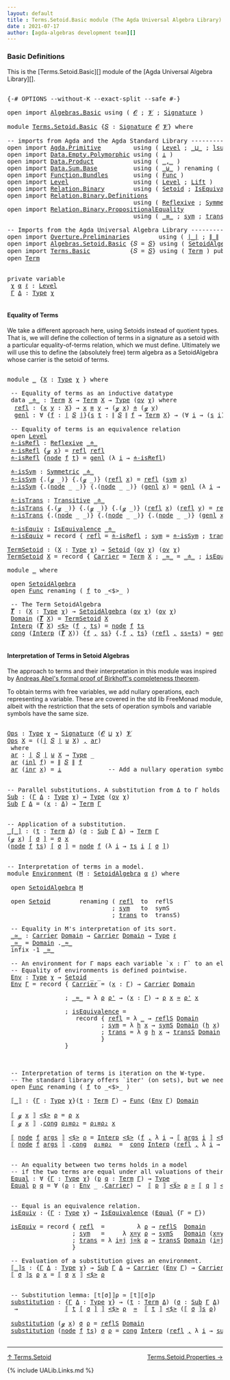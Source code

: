 ```yaml
---
layout: default
title : Terms.Setoid.Basic module (The Agda Universal Algebra Library)
date : 2021-07-17
author: [agda-algebras development team][]
---
```


### <a id="basic-definitions">Basic Definitions</a>

This is the [Terms.Setoid.Basic][] module of the [Agda Universal Algebra Library][].

<pre class="Agda">

<a id="311" class="Symbol">{-#</a> <a id="315" class="Keyword">OPTIONS</a> <a id="323" class="Pragma">--without-K</a> <a id="335" class="Pragma">--exact-split</a> <a id="349" class="Pragma">--safe</a> <a id="356" class="Symbol">#-}</a>

<a id="361" class="Keyword">open</a> <a id="366" class="Keyword">import</a> <a id="373" href="Algebras.Basic.html" class="Module">Algebras.Basic</a> <a id="388" class="Keyword">using</a> <a id="394" class="Symbol">(</a> <a id="396" href="Algebras.Basic.html#1140" class="Generalizable">𝓞</a> <a id="398" class="Symbol">;</a> <a id="400" href="Algebras.Basic.html#1142" class="Generalizable">𝓥</a> <a id="402" class="Symbol">;</a> <a id="404" href="Algebras.Basic.html#3566" class="Function">Signature</a> <a id="414" class="Symbol">)</a>

<a id="417" class="Keyword">module</a> <a id="424" href="Terms.Setoid.Basic.html" class="Module">Terms.Setoid.Basic</a> <a id="443" class="Symbol">{</a><a id="444" href="Terms.Setoid.Basic.html#444" class="Bound">𝑆</a> <a id="446" class="Symbol">:</a> <a id="448" href="Algebras.Basic.html#3566" class="Function">Signature</a> <a id="458" href="Algebras.Basic.html#1140" class="Generalizable">𝓞</a> <a id="460" href="Algebras.Basic.html#1142" class="Generalizable">𝓥</a><a id="461" class="Symbol">}</a> <a id="463" class="Keyword">where</a>

<a id="470" class="Comment">-- imports from Agda and the Agda Standard Library -------------------------------------</a>
<a id="559" class="Keyword">open</a> <a id="564" class="Keyword">import</a> <a id="571" href="Agda.Primitive.html" class="Module">Agda.Primitive</a>         <a id="594" class="Keyword">using</a> <a id="600" class="Symbol">(</a> <a id="602" href="Agda.Primitive.html#597" class="Postulate">Level</a> <a id="608" class="Symbol">;</a> <a id="610" href="Agda.Primitive.html#810" class="Primitive Operator">_⊔_</a> <a id="614" class="Symbol">;</a> <a id="616" href="Agda.Primitive.html#780" class="Primitive">lsuc</a> <a id="621" class="Symbol">)</a> <a id="623" class="Keyword">renaming</a> <a id="632" class="Symbol">(</a> <a id="634" href="Agda.Primitive.html#326" class="Primitive">Set</a> <a id="638" class="Symbol">to</a> <a id="641" class="Primitive">Type</a> <a id="646" class="Symbol">)</a>
<a id="648" class="Keyword">open</a> <a id="653" class="Keyword">import</a> <a id="660" href="Data.Empty.Polymorphic.html" class="Module">Data.Empty.Polymorphic</a> <a id="683" class="Keyword">using</a> <a id="689" class="Symbol">(</a> <a id="691" href="Data.Empty.Polymorphic.html#331" class="Function">⊥</a> <a id="693" class="Symbol">)</a>
<a id="695" class="Keyword">open</a> <a id="700" class="Keyword">import</a> <a id="707" href="Data.Product.html" class="Module">Data.Product</a>           <a id="730" class="Keyword">using</a> <a id="736" class="Symbol">(</a> <a id="738" href="Agda.Builtin.Sigma.html#236" class="InductiveConstructor Operator">_,_</a> <a id="742" class="Symbol">)</a>
<a id="744" class="Keyword">open</a> <a id="749" class="Keyword">import</a> <a id="756" href="Data.Sum.Base.html" class="Module">Data.Sum.Base</a>          <a id="779" class="Keyword">using</a> <a id="785" class="Symbol">(</a> <a id="787" href="Data.Sum.Base.html#734" class="Datatype Operator">_⊎_</a> <a id="791" class="Symbol">)</a> <a id="793" class="Keyword">renaming</a> <a id="802" class="Symbol">(</a> <a id="804" href="Data.Sum.Base.html#784" class="InductiveConstructor">inj₁</a> <a id="809" class="Symbol">to</a> <a id="812" class="InductiveConstructor">inl</a> <a id="816" class="Symbol">;</a> <a id="818" href="Data.Sum.Base.html#809" class="InductiveConstructor">inj₂</a> <a id="823" class="Symbol">to</a> <a id="826" class="InductiveConstructor">inr</a> <a id="830" class="Symbol">)</a>
<a id="832" class="Keyword">open</a> <a id="837" class="Keyword">import</a> <a id="844" href="Function.Bundles.html" class="Module">Function.Bundles</a>       <a id="867" class="Keyword">using</a> <a id="873" class="Symbol">(</a> <a id="875" href="Function.Bundles.html#1868" class="Record">Func</a> <a id="880" class="Symbol">)</a>
<a id="882" class="Keyword">open</a> <a id="887" class="Keyword">import</a> <a id="894" href="Level.html" class="Module">Level</a>                  <a id="917" class="Keyword">using</a> <a id="923" class="Symbol">(</a> <a id="925" href="Agda.Primitive.html#597" class="Postulate">Level</a> <a id="931" class="Symbol">;</a> <a id="933" href="Level.html#400" class="Record">Lift</a> <a id="938" class="Symbol">)</a>
<a id="940" class="Keyword">open</a> <a id="945" class="Keyword">import</a> <a id="952" href="Relation.Binary.html" class="Module">Relation.Binary</a>        <a id="975" class="Keyword">using</a> <a id="981" class="Symbol">(</a> <a id="983" href="Relation.Binary.Bundles.html#1009" class="Record">Setoid</a> <a id="990" class="Symbol">;</a> <a id="992" href="Relation.Binary.Structures.html#1522" class="Record">IsEquivalence</a> <a id="1006" class="Symbol">)</a>
<a id="1008" class="Keyword">open</a> <a id="1013" class="Keyword">import</a> <a id="1020" href="Relation.Binary.Definitions.html" class="Module">Relation.Binary.Definitions</a>
                                   <a id="1083" class="Keyword">using</a> <a id="1089" class="Symbol">(</a> <a id="1091" href="Relation.Binary.Definitions.html#1339" class="Function">Reflexive</a> <a id="1101" class="Symbol">;</a> <a id="1103" href="Relation.Binary.Definitions.html#1498" class="Function">Symmetric</a> <a id="1113" class="Symbol">;</a> <a id="1115" href="Relation.Binary.Definitions.html#1978" class="Function">Transitive</a> <a id="1126" class="Symbol">)</a>
<a id="1128" class="Keyword">open</a> <a id="1133" class="Keyword">import</a> <a id="1140" href="Relation.Binary.PropositionalEquality.html" class="Module">Relation.Binary.PropositionalEquality</a>
                                   <a id="1213" class="Keyword">using</a> <a id="1219" class="Symbol">(</a> <a id="1221" href="Agda.Builtin.Equality.html#151" class="Datatype Operator">_≡_</a> <a id="1225" class="Symbol">;</a> <a id="1227" href="Relation.Binary.PropositionalEquality.Core.html#1684" class="Function">sym</a> <a id="1231" class="Symbol">;</a> <a id="1233" href="Relation.Binary.PropositionalEquality.Core.html#1729" class="Function">trans</a> <a id="1239" class="Symbol">;</a> <a id="1241" href="Agda.Builtin.Equality.html#208" class="InductiveConstructor">refl</a> <a id="1246" class="Symbol">)</a>

<a id="1249" class="Comment">-- Imports from the Agda Universal Algebra Library --------------------</a>
<a id="1321" class="Keyword">open</a> <a id="1326" class="Keyword">import</a> <a id="1333" href="Overture.Preliminaries.html" class="Module">Overture.Preliminaries</a>        <a id="1363" class="Keyword">using</a> <a id="1369" class="Symbol">(</a> <a id="1371" href="Overture.Preliminaries.html#4227" class="Function Operator">∣_∣</a> <a id="1375" class="Symbol">;</a> <a id="1377" href="Overture.Preliminaries.html#4265" class="Function Operator">∥_∥</a> <a id="1381" class="Symbol">)</a>
<a id="1383" class="Keyword">open</a> <a id="1388" class="Keyword">import</a> <a id="1395" href="Algebras.Setoid.Basic.html" class="Module">Algebras.Setoid.Basic</a> <a id="1417" class="Symbol">{</a><a id="1418" class="Argument">𝑆</a> <a id="1420" class="Symbol">=</a> <a id="1422" href="Terms.Setoid.Basic.html#444" class="Bound">𝑆</a><a id="1423" class="Symbol">}</a> <a id="1425" class="Keyword">using</a> <a id="1431" class="Symbol">(</a> <a id="1433" href="Algebras.Setoid.Basic.html#3240" class="Record">SetoidAlgebra</a> <a id="1447" class="Symbol">;</a> <a id="1449" href="Algebras.Setoid.Basic.html#1150" class="Function">ov</a> <a id="1452" class="Symbol">)</a>
<a id="1454" class="Keyword">open</a> <a id="1459" class="Keyword">import</a> <a id="1466" href="Terms.Basic.html" class="Module">Terms.Basic</a>           <a id="1488" class="Symbol">{</a><a id="1489" class="Argument">𝑆</a> <a id="1491" class="Symbol">=</a> <a id="1493" href="Terms.Setoid.Basic.html#444" class="Bound">𝑆</a><a id="1494" class="Symbol">}</a> <a id="1496" class="Keyword">using</a> <a id="1502" class="Symbol">(</a> <a id="1504" href="Terms.Basic.html#1989" class="Datatype">Term</a> <a id="1509" class="Symbol">)</a> <a id="1511" class="Keyword">public</a>
<a id="1518" class="Keyword">open</a> <a id="1523" href="Terms.Basic.html#1989" class="Module">Term</a>


<a id="1530" class="Keyword">private</a> <a id="1538" class="Keyword">variable</a>
 <a id="1548" href="Terms.Setoid.Basic.html#1548" class="Generalizable">χ</a> <a id="1550" href="Terms.Setoid.Basic.html#1550" class="Generalizable">α</a> <a id="1552" href="Terms.Setoid.Basic.html#1552" class="Generalizable">ℓ</a> <a id="1554" class="Symbol">:</a> <a id="1556" href="Agda.Primitive.html#597" class="Postulate">Level</a>
 <a id="1563" href="Terms.Setoid.Basic.html#1563" class="Generalizable">Γ</a> <a id="1565" href="Terms.Setoid.Basic.html#1565" class="Generalizable">Δ</a> <a id="1567" class="Symbol">:</a> <a id="1569" href="Terms.Setoid.Basic.html#641" class="Primitive">Type</a> <a id="1574" href="Terms.Setoid.Basic.html#1548" class="Generalizable">χ</a>

</pre>


#### <a id="equality-of-terms">Equality of Terms</a>

We take a different approach here, using Setoids instead of quotient types.
That is, we will define the collection of terms in a signature as a setoid
with a particular equality-of-terms relation, which we must define.
Ultimately we will use this to define the (absolutely free) term algebra
as a SetoidAlgebra whose carrier is the setoid of terms.

<pre class="Agda">

<a id="2008" class="Keyword">module</a> <a id="2015" href="Terms.Setoid.Basic.html#2015" class="Module">_</a> <a id="2017" class="Symbol">{</a><a id="2018" href="Terms.Setoid.Basic.html#2018" class="Bound">X</a> <a id="2020" class="Symbol">:</a> <a id="2022" href="Terms.Setoid.Basic.html#641" class="Primitive">Type</a> <a id="2027" href="Terms.Setoid.Basic.html#1548" class="Generalizable">χ</a> <a id="2029" class="Symbol">}</a> <a id="2031" class="Keyword">where</a>

 <a id="2039" class="Comment">-- Equality of terms as an inductive datatype</a>
 <a id="2086" class="Keyword">data</a> <a id="2091" href="Terms.Setoid.Basic.html#2091" class="Datatype Operator">_≐_</a> <a id="2095" class="Symbol">:</a> <a id="2097" href="Terms.Basic.html#1989" class="Datatype">Term</a> <a id="2102" href="Terms.Setoid.Basic.html#2018" class="Bound">X</a> <a id="2104" class="Symbol">→</a> <a id="2106" href="Terms.Basic.html#1989" class="Datatype">Term</a> <a id="2111" href="Terms.Setoid.Basic.html#2018" class="Bound">X</a> <a id="2113" class="Symbol">→</a> <a id="2115" href="Terms.Setoid.Basic.html#641" class="Primitive">Type</a> <a id="2120" class="Symbol">(</a><a id="2121" href="Algebras.Setoid.Basic.html#1150" class="Function">ov</a> <a id="2124" href="Terms.Setoid.Basic.html#2027" class="Bound">χ</a><a id="2125" class="Symbol">)</a> <a id="2127" class="Keyword">where</a>
  <a id="2135" href="Terms.Setoid.Basic.html#2135" class="InductiveConstructor">refl</a> <a id="2140" class="Symbol">:</a> <a id="2142" class="Symbol">{</a><a id="2143" href="Terms.Setoid.Basic.html#2143" class="Bound">x</a> <a id="2145" href="Terms.Setoid.Basic.html#2145" class="Bound">y</a> <a id="2147" class="Symbol">:</a> <a id="2149" href="Terms.Setoid.Basic.html#2018" class="Bound">X</a><a id="2150" class="Symbol">}</a> <a id="2152" class="Symbol">→</a> <a id="2154" href="Terms.Setoid.Basic.html#2143" class="Bound">x</a> <a id="2156" href="Agda.Builtin.Equality.html#151" class="Datatype Operator">≡</a> <a id="2158" href="Terms.Setoid.Basic.html#2145" class="Bound">y</a> <a id="2160" class="Symbol">→</a> <a id="2162" class="Symbol">(</a><a id="2163" href="Terms.Basic.html#2030" class="InductiveConstructor">ℊ</a> <a id="2165" href="Terms.Setoid.Basic.html#2143" class="Bound">x</a><a id="2166" class="Symbol">)</a> <a id="2168" href="Terms.Setoid.Basic.html#2091" class="Datatype Operator">≐</a> <a id="2170" class="Symbol">(</a><a id="2171" href="Terms.Basic.html#2030" class="InductiveConstructor">ℊ</a> <a id="2173" href="Terms.Setoid.Basic.html#2145" class="Bound">y</a><a id="2174" class="Symbol">)</a>
  <a id="2178" href="Terms.Setoid.Basic.html#2178" class="InductiveConstructor">genl</a> <a id="2183" class="Symbol">:</a> <a id="2185" class="Symbol">∀</a> <a id="2187" class="Symbol">{</a><a id="2188" href="Terms.Setoid.Basic.html#2188" class="Bound">f</a> <a id="2190" class="Symbol">:</a> <a id="2192" href="Overture.Preliminaries.html#4227" class="Function Operator">∣</a> <a id="2194" href="Terms.Setoid.Basic.html#444" class="Bound">𝑆</a> <a id="2196" href="Overture.Preliminaries.html#4227" class="Function Operator">∣</a><a id="2197" class="Symbol">}{</a><a id="2199" href="Terms.Setoid.Basic.html#2199" class="Bound">s</a> <a id="2201" href="Terms.Setoid.Basic.html#2201" class="Bound">t</a> <a id="2203" class="Symbol">:</a> <a id="2205" href="Overture.Preliminaries.html#4265" class="Function Operator">∥</a> <a id="2207" href="Terms.Setoid.Basic.html#444" class="Bound">𝑆</a> <a id="2209" href="Overture.Preliminaries.html#4265" class="Function Operator">∥</a> <a id="2211" href="Terms.Setoid.Basic.html#2188" class="Bound">f</a> <a id="2213" class="Symbol">→</a> <a id="2215" href="Terms.Basic.html#1989" class="Datatype">Term</a> <a id="2220" href="Terms.Setoid.Basic.html#2018" class="Bound">X</a><a id="2221" class="Symbol">}</a> <a id="2223" class="Symbol">→</a> <a id="2225" class="Symbol">(∀</a> <a id="2228" href="Terms.Setoid.Basic.html#2228" class="Bound">i</a> <a id="2230" class="Symbol">→</a> <a id="2232" class="Symbol">(</a><a id="2233" href="Terms.Setoid.Basic.html#2199" class="Bound">s</a> <a id="2235" href="Terms.Setoid.Basic.html#2228" class="Bound">i</a><a id="2236" class="Symbol">)</a> <a id="2238" href="Terms.Setoid.Basic.html#2091" class="Datatype Operator">≐</a> <a id="2240" class="Symbol">(</a><a id="2241" href="Terms.Setoid.Basic.html#2201" class="Bound">t</a> <a id="2243" href="Terms.Setoid.Basic.html#2228" class="Bound">i</a><a id="2244" class="Symbol">))</a> <a id="2247" class="Symbol">→</a> <a id="2249" class="Symbol">(</a><a id="2250" href="Terms.Basic.html#2072" class="InductiveConstructor">node</a> <a id="2255" href="Terms.Setoid.Basic.html#2188" class="Bound">f</a> <a id="2257" href="Terms.Setoid.Basic.html#2199" class="Bound">s</a><a id="2258" class="Symbol">)</a> <a id="2260" href="Terms.Setoid.Basic.html#2091" class="Datatype Operator">≐</a> <a id="2262" class="Symbol">(</a><a id="2263" href="Terms.Basic.html#2072" class="InductiveConstructor">node</a> <a id="2268" href="Terms.Setoid.Basic.html#2188" class="Bound">f</a> <a id="2270" href="Terms.Setoid.Basic.html#2201" class="Bound">t</a><a id="2271" class="Symbol">)</a>

 <a id="2275" class="Comment">-- Equality of terms is an equivalence relation</a>
 <a id="2324" class="Keyword">open</a> <a id="2329" href="Level.html" class="Module">Level</a>
 <a id="2336" href="Terms.Setoid.Basic.html#2336" class="Function">≐-isRefl</a> <a id="2345" class="Symbol">:</a> <a id="2347" href="Relation.Binary.Definitions.html#1339" class="Function">Reflexive</a> <a id="2357" href="Terms.Setoid.Basic.html#2091" class="Datatype Operator">_≐_</a>
 <a id="2362" href="Terms.Setoid.Basic.html#2336" class="Function">≐-isRefl</a> <a id="2371" class="Symbol">{</a><a id="2372" href="Terms.Basic.html#2030" class="InductiveConstructor">ℊ</a> <a id="2374" href="Terms.Setoid.Basic.html#2374" class="Bound">x</a><a id="2375" class="Symbol">}</a> <a id="2377" class="Symbol">=</a> <a id="2379" href="Terms.Setoid.Basic.html#2135" class="InductiveConstructor">refl</a> <a id="2384" href="Agda.Builtin.Equality.html#208" class="InductiveConstructor">refl</a>
 <a id="2390" href="Terms.Setoid.Basic.html#2336" class="Function">≐-isRefl</a> <a id="2399" class="Symbol">{</a><a id="2400" href="Terms.Basic.html#2072" class="InductiveConstructor">node</a> <a id="2405" href="Terms.Setoid.Basic.html#2405" class="Bound">f</a> <a id="2407" href="Terms.Setoid.Basic.html#2407" class="Bound">t</a><a id="2408" class="Symbol">}</a> <a id="2410" class="Symbol">=</a> <a id="2412" href="Terms.Setoid.Basic.html#2178" class="InductiveConstructor">genl</a> <a id="2417" class="Symbol">(λ</a> <a id="2420" href="Terms.Setoid.Basic.html#2420" class="Bound">i</a> <a id="2422" class="Symbol">→</a> <a id="2424" href="Terms.Setoid.Basic.html#2336" class="Function">≐-isRefl</a><a id="2432" class="Symbol">)</a>

 <a id="2436" href="Terms.Setoid.Basic.html#2436" class="Function">≐-isSym</a> <a id="2444" class="Symbol">:</a> <a id="2446" href="Relation.Binary.Definitions.html#1498" class="Function">Symmetric</a> <a id="2456" href="Terms.Setoid.Basic.html#2091" class="Datatype Operator">_≐_</a>
 <a id="2461" href="Terms.Setoid.Basic.html#2436" class="Function">≐-isSym</a> <a id="2469" class="Symbol">{</a><a id="2470" class="DottedPattern Symbol">.(</a><a id="2472" href="Terms.Basic.html#2030" class="DottedPattern InductiveConstructor">ℊ</a> <a id="2474" class="DottedPattern Symbol">_)</a><a id="2476" class="Symbol">}</a> <a id="2478" class="Symbol">{</a><a id="2479" class="DottedPattern Symbol">.(</a><a id="2481" href="Terms.Basic.html#2030" class="DottedPattern InductiveConstructor">ℊ</a> <a id="2483" class="DottedPattern Symbol">_)</a><a id="2485" class="Symbol">}</a> <a id="2487" class="Symbol">(</a><a id="2488" href="Terms.Setoid.Basic.html#2135" class="InductiveConstructor">refl</a> <a id="2493" href="Terms.Setoid.Basic.html#2493" class="Bound">x</a><a id="2494" class="Symbol">)</a> <a id="2496" class="Symbol">=</a> <a id="2498" href="Terms.Setoid.Basic.html#2135" class="InductiveConstructor">refl</a> <a id="2503" class="Symbol">(</a><a id="2504" href="Relation.Binary.PropositionalEquality.Core.html#1684" class="Function">sym</a> <a id="2508" href="Terms.Setoid.Basic.html#2493" class="Bound">x</a><a id="2509" class="Symbol">)</a>
 <a id="2512" href="Terms.Setoid.Basic.html#2436" class="Function">≐-isSym</a> <a id="2520" class="Symbol">{</a><a id="2521" class="DottedPattern Symbol">.(</a><a id="2523" href="Terms.Basic.html#2072" class="DottedPattern InductiveConstructor">node</a> <a id="2528" class="DottedPattern Symbol">_</a> <a id="2530" class="DottedPattern Symbol">_)</a><a id="2532" class="Symbol">}</a> <a id="2534" class="Symbol">{</a><a id="2535" class="DottedPattern Symbol">.(</a><a id="2537" href="Terms.Basic.html#2072" class="DottedPattern InductiveConstructor">node</a> <a id="2542" class="DottedPattern Symbol">_</a> <a id="2544" class="DottedPattern Symbol">_)</a><a id="2546" class="Symbol">}</a> <a id="2548" class="Symbol">(</a><a id="2549" href="Terms.Setoid.Basic.html#2178" class="InductiveConstructor">genl</a> <a id="2554" href="Terms.Setoid.Basic.html#2554" class="Bound">x</a><a id="2555" class="Symbol">)</a> <a id="2557" class="Symbol">=</a> <a id="2559" href="Terms.Setoid.Basic.html#2178" class="InductiveConstructor">genl</a> <a id="2564" class="Symbol">(λ</a> <a id="2567" href="Terms.Setoid.Basic.html#2567" class="Bound">i</a> <a id="2569" class="Symbol">→</a> <a id="2571" href="Terms.Setoid.Basic.html#2436" class="Function">≐-isSym</a> <a id="2579" class="Symbol">(</a><a id="2580" href="Terms.Setoid.Basic.html#2554" class="Bound">x</a> <a id="2582" href="Terms.Setoid.Basic.html#2567" class="Bound">i</a><a id="2583" class="Symbol">))</a>

 <a id="2588" href="Terms.Setoid.Basic.html#2588" class="Function">≐-isTrans</a> <a id="2598" class="Symbol">:</a> <a id="2600" href="Relation.Binary.Definitions.html#1978" class="Function">Transitive</a> <a id="2611" href="Terms.Setoid.Basic.html#2091" class="Datatype Operator">_≐_</a>
 <a id="2616" href="Terms.Setoid.Basic.html#2588" class="Function">≐-isTrans</a> <a id="2626" class="Symbol">{</a><a id="2627" class="DottedPattern Symbol">.(</a><a id="2629" href="Terms.Basic.html#2030" class="DottedPattern InductiveConstructor">ℊ</a> <a id="2631" class="DottedPattern Symbol">_)</a><a id="2633" class="Symbol">}</a> <a id="2635" class="Symbol">{</a><a id="2636" class="DottedPattern Symbol">.(</a><a id="2638" href="Terms.Basic.html#2030" class="DottedPattern InductiveConstructor">ℊ</a> <a id="2640" class="DottedPattern Symbol">_)</a><a id="2642" class="Symbol">}</a> <a id="2644" class="Symbol">{</a><a id="2645" class="DottedPattern Symbol">.(</a><a id="2647" href="Terms.Basic.html#2030" class="DottedPattern InductiveConstructor">ℊ</a> <a id="2649" class="DottedPattern Symbol">_)</a><a id="2651" class="Symbol">}</a> <a id="2653" class="Symbol">(</a><a id="2654" href="Terms.Setoid.Basic.html#2135" class="InductiveConstructor">refl</a> <a id="2659" href="Terms.Setoid.Basic.html#2659" class="Bound">x</a><a id="2660" class="Symbol">)</a> <a id="2662" class="Symbol">(</a><a id="2663" href="Terms.Setoid.Basic.html#2135" class="InductiveConstructor">refl</a> <a id="2668" href="Terms.Setoid.Basic.html#2668" class="Bound">y</a><a id="2669" class="Symbol">)</a> <a id="2671" class="Symbol">=</a> <a id="2673" href="Terms.Setoid.Basic.html#2135" class="InductiveConstructor">refl</a> <a id="2678" class="Symbol">(</a><a id="2679" href="Relation.Binary.PropositionalEquality.Core.html#1729" class="Function">trans</a> <a id="2685" href="Terms.Setoid.Basic.html#2659" class="Bound">x</a> <a id="2687" href="Terms.Setoid.Basic.html#2668" class="Bound">y</a><a id="2688" class="Symbol">)</a>
 <a id="2691" href="Terms.Setoid.Basic.html#2588" class="Function">≐-isTrans</a> <a id="2701" class="Symbol">{</a><a id="2702" class="DottedPattern Symbol">.(</a><a id="2704" href="Terms.Basic.html#2072" class="DottedPattern InductiveConstructor">node</a> <a id="2709" class="DottedPattern Symbol">_</a> <a id="2711" class="DottedPattern Symbol">_)</a><a id="2713" class="Symbol">}</a> <a id="2715" class="Symbol">{</a><a id="2716" class="DottedPattern Symbol">.(</a><a id="2718" href="Terms.Basic.html#2072" class="DottedPattern InductiveConstructor">node</a> <a id="2723" class="DottedPattern Symbol">_</a> <a id="2725" class="DottedPattern Symbol">_)</a><a id="2727" class="Symbol">}</a> <a id="2729" class="Symbol">{</a><a id="2730" class="DottedPattern Symbol">.(</a><a id="2732" href="Terms.Basic.html#2072" class="DottedPattern InductiveConstructor">node</a> <a id="2737" class="DottedPattern Symbol">_</a> <a id="2739" class="DottedPattern Symbol">_)</a><a id="2741" class="Symbol">}</a> <a id="2743" class="Symbol">(</a><a id="2744" href="Terms.Setoid.Basic.html#2178" class="InductiveConstructor">genl</a> <a id="2749" href="Terms.Setoid.Basic.html#2749" class="Bound">x</a><a id="2750" class="Symbol">)</a> <a id="2752" class="Symbol">(</a><a id="2753" href="Terms.Setoid.Basic.html#2178" class="InductiveConstructor">genl</a> <a id="2758" href="Terms.Setoid.Basic.html#2758" class="Bound">y</a><a id="2759" class="Symbol">)</a> <a id="2761" class="Symbol">=</a> <a id="2763" href="Terms.Setoid.Basic.html#2178" class="InductiveConstructor">genl</a> <a id="2768" class="Symbol">(λ</a> <a id="2771" href="Terms.Setoid.Basic.html#2771" class="Bound">i</a> <a id="2773" class="Symbol">→</a> <a id="2775" href="Terms.Setoid.Basic.html#2588" class="Function">≐-isTrans</a> <a id="2785" class="Symbol">(</a><a id="2786" href="Terms.Setoid.Basic.html#2749" class="Bound">x</a> <a id="2788" href="Terms.Setoid.Basic.html#2771" class="Bound">i</a><a id="2789" class="Symbol">)</a> <a id="2791" class="Symbol">(</a><a id="2792" href="Terms.Setoid.Basic.html#2758" class="Bound">y</a> <a id="2794" href="Terms.Setoid.Basic.html#2771" class="Bound">i</a><a id="2795" class="Symbol">))</a>

 <a id="2800" href="Terms.Setoid.Basic.html#2800" class="Function">≐-isEquiv</a> <a id="2810" class="Symbol">:</a> <a id="2812" href="Relation.Binary.Structures.html#1522" class="Record">IsEquivalence</a> <a id="2826" href="Terms.Setoid.Basic.html#2091" class="Datatype Operator">_≐_</a>
 <a id="2831" href="Terms.Setoid.Basic.html#2800" class="Function">≐-isEquiv</a> <a id="2841" class="Symbol">=</a> <a id="2843" class="Keyword">record</a> <a id="2850" class="Symbol">{</a> <a id="2852" href="Relation.Binary.Structures.html#1568" class="Field">refl</a> <a id="2857" class="Symbol">=</a> <a id="2859" href="Terms.Setoid.Basic.html#2336" class="Function">≐-isRefl</a> <a id="2868" class="Symbol">;</a> <a id="2870" href="Relation.Binary.Structures.html#1594" class="Field">sym</a> <a id="2874" class="Symbol">=</a> <a id="2876" href="Terms.Setoid.Basic.html#2436" class="Function">≐-isSym</a> <a id="2884" class="Symbol">;</a> <a id="2886" href="Relation.Binary.Structures.html#1620" class="Field">trans</a> <a id="2892" class="Symbol">=</a> <a id="2894" href="Terms.Setoid.Basic.html#2588" class="Function">≐-isTrans</a> <a id="2904" class="Symbol">}</a>

<a id="TermSetoid"></a><a id="2907" href="Terms.Setoid.Basic.html#2907" class="Function">TermSetoid</a> <a id="2918" class="Symbol">:</a> <a id="2920" class="Symbol">(</a><a id="2921" href="Terms.Setoid.Basic.html#2921" class="Bound">X</a> <a id="2923" class="Symbol">:</a> <a id="2925" href="Terms.Setoid.Basic.html#641" class="Primitive">Type</a> <a id="2930" href="Terms.Setoid.Basic.html#1548" class="Generalizable">χ</a><a id="2931" class="Symbol">)</a> <a id="2933" class="Symbol">→</a> <a id="2935" href="Relation.Binary.Bundles.html#1009" class="Record">Setoid</a> <a id="2942" class="Symbol">(</a><a id="2943" href="Algebras.Setoid.Basic.html#1150" class="Function">ov</a> <a id="2946" href="Terms.Setoid.Basic.html#1548" class="Generalizable">χ</a><a id="2947" class="Symbol">)</a> <a id="2949" class="Symbol">(</a><a id="2950" href="Algebras.Setoid.Basic.html#1150" class="Function">ov</a> <a id="2953" href="Terms.Setoid.Basic.html#1548" class="Generalizable">χ</a><a id="2954" class="Symbol">)</a>
<a id="2956" href="Terms.Setoid.Basic.html#2907" class="Function">TermSetoid</a> <a id="2967" href="Terms.Setoid.Basic.html#2967" class="Bound">X</a> <a id="2969" class="Symbol">=</a> <a id="2971" class="Keyword">record</a> <a id="2978" class="Symbol">{</a> <a id="2980" href="Relation.Binary.Bundles.html#1072" class="Field">Carrier</a> <a id="2988" class="Symbol">=</a> <a id="2990" href="Terms.Basic.html#1989" class="Datatype">Term</a> <a id="2995" href="Terms.Setoid.Basic.html#2967" class="Bound">X</a> <a id="2997" class="Symbol">;</a> <a id="2999" href="Relation.Binary.Bundles.html#1098" class="Field Operator">_≈_</a> <a id="3003" class="Symbol">=</a> <a id="3005" href="Terms.Setoid.Basic.html#2091" class="Datatype Operator">_≐_</a> <a id="3009" class="Symbol">;</a> <a id="3011" href="Relation.Binary.Bundles.html#1132" class="Field">isEquivalence</a> <a id="3025" class="Symbol">=</a> <a id="3027" href="Terms.Setoid.Basic.html#2800" class="Function">≐-isEquiv</a> <a id="3037" class="Symbol">}</a>

<a id="3040" class="Keyword">module</a> <a id="3047" href="Terms.Setoid.Basic.html#3047" class="Module">_</a> <a id="3049" class="Keyword">where</a>

 <a id="3057" class="Keyword">open</a> <a id="3062" href="Algebras.Setoid.Basic.html#3240" class="Module">SetoidAlgebra</a>
 <a id="3077" class="Keyword">open</a> <a id="3082" href="Function.Bundles.html#1868" class="Module">Func</a> <a id="3087" class="Keyword">renaming</a> <a id="3096" class="Symbol">(</a> <a id="3098" href="Function.Bundles.html#1919" class="Field">f</a> <a id="3100" class="Symbol">to</a> <a id="3103" class="Field">_&lt;$&gt;_</a> <a id="3109" class="Symbol">)</a>

 <a id="3113" class="Comment">-- The Term SetoidAlgebra</a>
 <a id="3140" href="Terms.Setoid.Basic.html#3140" class="Function">𝑻</a> <a id="3142" class="Symbol">:</a> <a id="3144" class="Symbol">(</a><a id="3145" href="Terms.Setoid.Basic.html#3145" class="Bound">X</a> <a id="3147" class="Symbol">:</a> <a id="3149" href="Terms.Setoid.Basic.html#641" class="Primitive">Type</a> <a id="3154" href="Terms.Setoid.Basic.html#1548" class="Generalizable">χ</a><a id="3155" class="Symbol">)</a> <a id="3157" class="Symbol">→</a> <a id="3159" href="Algebras.Setoid.Basic.html#3240" class="Record">SetoidAlgebra</a> <a id="3173" class="Symbol">(</a><a id="3174" href="Algebras.Setoid.Basic.html#1150" class="Function">ov</a> <a id="3177" href="Terms.Setoid.Basic.html#1548" class="Generalizable">χ</a><a id="3178" class="Symbol">)</a> <a id="3180" class="Symbol">(</a><a id="3181" href="Algebras.Setoid.Basic.html#1150" class="Function">ov</a> <a id="3184" href="Terms.Setoid.Basic.html#1548" class="Generalizable">χ</a><a id="3185" class="Symbol">)</a>
 <a id="3188" href="Algebras.Setoid.Basic.html#3306" class="Field">Domain</a> <a id="3195" class="Symbol">(</a><a id="3196" href="Terms.Setoid.Basic.html#3140" class="Function">𝑻</a> <a id="3198" href="Terms.Setoid.Basic.html#3198" class="Bound">X</a><a id="3199" class="Symbol">)</a> <a id="3201" class="Symbol">=</a> <a id="3203" href="Terms.Setoid.Basic.html#2907" class="Function">TermSetoid</a> <a id="3214" href="Terms.Setoid.Basic.html#3198" class="Bound">X</a>
 <a id="3217" href="Algebras.Setoid.Basic.html#3330" class="Field">Interp</a> <a id="3224" class="Symbol">(</a><a id="3225" href="Terms.Setoid.Basic.html#3140" class="Function">𝑻</a> <a id="3227" href="Terms.Setoid.Basic.html#3227" class="Bound">X</a><a id="3228" class="Symbol">)</a> <a id="3230" href="Terms.Setoid.Basic.html#3103" class="Field Operator">&lt;$&gt;</a> <a id="3234" class="Symbol">(</a><a id="3235" href="Terms.Setoid.Basic.html#3235" class="Bound">f</a> <a id="3237" href="Agda.Builtin.Sigma.html#236" class="InductiveConstructor Operator">,</a> <a id="3239" href="Terms.Setoid.Basic.html#3239" class="Bound">ts</a><a id="3241" class="Symbol">)</a> <a id="3243" class="Symbol">=</a> <a id="3245" href="Terms.Basic.html#2072" class="InductiveConstructor">node</a> <a id="3250" href="Terms.Setoid.Basic.html#3235" class="Bound">f</a> <a id="3252" href="Terms.Setoid.Basic.html#3239" class="Bound">ts</a>
 <a id="3256" href="Function.Bundles.html#1938" class="Field">cong</a> <a id="3261" class="Symbol">(</a><a id="3262" href="Algebras.Setoid.Basic.html#3330" class="Field">Interp</a> <a id="3269" class="Symbol">(</a><a id="3270" href="Terms.Setoid.Basic.html#3140" class="Function">𝑻</a> <a id="3272" href="Terms.Setoid.Basic.html#3272" class="Bound">X</a><a id="3273" class="Symbol">))</a> <a id="3276" class="Symbol">{</a><a id="3277" href="Terms.Setoid.Basic.html#3277" class="Bound">f</a> <a id="3279" href="Agda.Builtin.Sigma.html#236" class="InductiveConstructor Operator">,</a> <a id="3281" href="Terms.Setoid.Basic.html#3281" class="Bound">ss</a><a id="3283" class="Symbol">}</a> <a id="3285" class="Symbol">{</a><a id="3286" class="DottedPattern Symbol">.</a><a id="3287" href="Terms.Setoid.Basic.html#3277" class="DottedPattern Bound">f</a> <a id="3289" href="Agda.Builtin.Sigma.html#236" class="InductiveConstructor Operator">,</a> <a id="3291" href="Terms.Setoid.Basic.html#3291" class="Bound">ts</a><a id="3293" class="Symbol">}</a> <a id="3295" class="Symbol">(</a><a id="3296" href="Agda.Builtin.Equality.html#208" class="InductiveConstructor">refl</a> <a id="3301" href="Agda.Builtin.Sigma.html#236" class="InductiveConstructor Operator">,</a> <a id="3303" href="Terms.Setoid.Basic.html#3303" class="Bound">ss≈ts</a><a id="3308" class="Symbol">)</a> <a id="3310" class="Symbol">=</a> <a id="3312" href="Terms.Setoid.Basic.html#2178" class="InductiveConstructor">genl</a> <a id="3317" href="Terms.Setoid.Basic.html#3303" class="Bound">ss≈ts</a>

</pre>


#### <a id="interpretation-of-terms-in-setoid-algebras">Interpretation of Terms in Setoid Algebras</a>

The approach to terms and their interpretation in this module was inspired by
[Andreas Abel's formal proof of Birkhoff's completeness theorem](http://www.cse.chalmers.se/~abela/agda/MultiSortedAlgebra.pdf).

To obtain terms with free variables, we add nullary operations, each representing a variable.
These are covered in the std lib FreeMonad module, albeit with the restriction that the sets of
operation symbols and variable symbols have the same size.

<pre class="Agda">

<a id="Ops"></a><a id="3913" href="Terms.Setoid.Basic.html#3913" class="Function">Ops</a> <a id="3917" class="Symbol">:</a> <a id="3919" href="Terms.Setoid.Basic.html#641" class="Primitive">Type</a> <a id="3924" href="Terms.Setoid.Basic.html#1548" class="Generalizable">χ</a> <a id="3926" class="Symbol">→</a> <a id="3928" href="Algebras.Basic.html#3566" class="Function">Signature</a> <a id="3938" class="Symbol">(</a><a id="3939" href="Terms.Setoid.Basic.html#458" class="Bound">𝓞</a> <a id="3941" href="Agda.Primitive.html#810" class="Primitive Operator">⊔</a> <a id="3943" href="Terms.Setoid.Basic.html#1548" class="Generalizable">χ</a><a id="3944" class="Symbol">)</a> <a id="3946" href="Terms.Setoid.Basic.html#460" class="Bound">𝓥</a>
<a id="3948" href="Terms.Setoid.Basic.html#3913" class="Function">Ops</a> <a id="3952" href="Terms.Setoid.Basic.html#3952" class="Bound">X</a> <a id="3954" class="Symbol">=</a> <a id="3956" class="Symbol">((</a><a id="3958" href="Overture.Preliminaries.html#4227" class="Function Operator">∣</a> <a id="3960" href="Terms.Setoid.Basic.html#444" class="Bound">𝑆</a> <a id="3962" href="Overture.Preliminaries.html#4227" class="Function Operator">∣</a> <a id="3964" href="Data.Sum.Base.html#734" class="Datatype Operator">⊎</a> <a id="3966" href="Terms.Setoid.Basic.html#3952" class="Bound">X</a><a id="3967" class="Symbol">)</a> <a id="3969" href="Agda.Builtin.Sigma.html#236" class="InductiveConstructor Operator">,</a> <a id="3971" href="Terms.Setoid.Basic.html#3983" class="Function">ar</a><a id="3973" class="Symbol">)</a>
 <a id="3976" class="Keyword">where</a>
 <a id="3983" href="Terms.Setoid.Basic.html#3983" class="Function">ar</a> <a id="3986" class="Symbol">:</a> <a id="3988" href="Overture.Preliminaries.html#4227" class="Function Operator">∣</a> <a id="3990" href="Terms.Setoid.Basic.html#444" class="Bound">𝑆</a> <a id="3992" href="Overture.Preliminaries.html#4227" class="Function Operator">∣</a> <a id="3994" href="Data.Sum.Base.html#734" class="Datatype Operator">⊎</a> <a id="3996" href="Terms.Setoid.Basic.html#3952" class="Bound">X</a> <a id="3998" class="Symbol">→</a> <a id="4000" href="Terms.Setoid.Basic.html#641" class="Primitive">Type</a> <a id="4005" class="Symbol">_</a>
 <a id="4008" href="Terms.Setoid.Basic.html#3983" class="Function">ar</a> <a id="4011" class="Symbol">(</a><a id="4012" href="Terms.Setoid.Basic.html#812" class="InductiveConstructor">inl</a> <a id="4016" href="Terms.Setoid.Basic.html#4016" class="Bound">f</a><a id="4017" class="Symbol">)</a> <a id="4019" class="Symbol">=</a> <a id="4021" href="Overture.Preliminaries.html#4265" class="Function Operator">∥</a> <a id="4023" href="Terms.Setoid.Basic.html#444" class="Bound">𝑆</a> <a id="4025" href="Overture.Preliminaries.html#4265" class="Function Operator">∥</a> <a id="4027" href="Terms.Setoid.Basic.html#4016" class="Bound">f</a>
 <a id="4030" href="Terms.Setoid.Basic.html#3983" class="Function">ar</a> <a id="4033" class="Symbol">(</a><a id="4034" href="Terms.Setoid.Basic.html#826" class="InductiveConstructor">inr</a> <a id="4038" href="Terms.Setoid.Basic.html#4038" class="Bound">x</a><a id="4039" class="Symbol">)</a> <a id="4041" class="Symbol">=</a> <a id="4043" href="Data.Empty.Polymorphic.html#331" class="Function">⊥</a>             <a id="4057" class="Comment">-- Add a nullary operation symbol for each variable symbol.</a>


<a id="4119" class="Comment">-- Parallel substitutions. A substitution from Δ to Γ holds a term in Γ for each variable in Δ.</a>
<a id="Sub"></a><a id="4215" href="Terms.Setoid.Basic.html#4215" class="Function">Sub</a> <a id="4219" class="Symbol">:</a> <a id="4221" class="Symbol">(</a><a id="4222" href="Terms.Setoid.Basic.html#4222" class="Bound">Γ</a> <a id="4224" href="Terms.Setoid.Basic.html#4224" class="Bound">Δ</a> <a id="4226" class="Symbol">:</a> <a id="4228" href="Terms.Setoid.Basic.html#641" class="Primitive">Type</a> <a id="4233" href="Terms.Setoid.Basic.html#1548" class="Generalizable">χ</a><a id="4234" class="Symbol">)</a> <a id="4236" class="Symbol">→</a> <a id="4238" href="Terms.Setoid.Basic.html#641" class="Primitive">Type</a> <a id="4243" class="Symbol">(</a><a id="4244" href="Algebras.Setoid.Basic.html#1150" class="Function">ov</a> <a id="4247" href="Terms.Setoid.Basic.html#1548" class="Generalizable">χ</a><a id="4248" class="Symbol">)</a>
<a id="4250" href="Terms.Setoid.Basic.html#4215" class="Function">Sub</a> <a id="4254" href="Terms.Setoid.Basic.html#4254" class="Bound">Γ</a> <a id="4256" href="Terms.Setoid.Basic.html#4256" class="Bound">Δ</a> <a id="4258" class="Symbol">=</a> <a id="4260" class="Symbol">(</a><a id="4261" href="Terms.Setoid.Basic.html#4261" class="Bound">x</a> <a id="4263" class="Symbol">:</a> <a id="4265" href="Terms.Setoid.Basic.html#4256" class="Bound">Δ</a><a id="4266" class="Symbol">)</a> <a id="4268" class="Symbol">→</a> <a id="4270" href="Terms.Basic.html#1989" class="Datatype">Term</a> <a id="4275" href="Terms.Setoid.Basic.html#4254" class="Bound">Γ</a>


<a id="4279" class="Comment">-- Application of a substitution.</a>
<a id="_[_]"></a><a id="4313" href="Terms.Setoid.Basic.html#4313" class="Function Operator">_[_]</a> <a id="4318" class="Symbol">:</a> <a id="4320" class="Symbol">(</a><a id="4321" href="Terms.Setoid.Basic.html#4321" class="Bound">t</a> <a id="4323" class="Symbol">:</a> <a id="4325" href="Terms.Basic.html#1989" class="Datatype">Term</a> <a id="4330" href="Terms.Setoid.Basic.html#1565" class="Generalizable">Δ</a><a id="4331" class="Symbol">)</a> <a id="4333" class="Symbol">(</a><a id="4334" href="Terms.Setoid.Basic.html#4334" class="Bound">σ</a> <a id="4336" class="Symbol">:</a> <a id="4338" href="Terms.Setoid.Basic.html#4215" class="Function">Sub</a> <a id="4342" href="Terms.Setoid.Basic.html#1563" class="Generalizable">Γ</a> <a id="4344" href="Terms.Setoid.Basic.html#1565" class="Generalizable">Δ</a><a id="4345" class="Symbol">)</a> <a id="4347" class="Symbol">→</a> <a id="4349" href="Terms.Basic.html#1989" class="Datatype">Term</a> <a id="4354" href="Terms.Setoid.Basic.html#1563" class="Generalizable">Γ</a>
<a id="4356" class="Symbol">(</a><a id="4357" href="Terms.Basic.html#2030" class="InductiveConstructor">ℊ</a> <a id="4359" href="Terms.Setoid.Basic.html#4359" class="Bound">x</a><a id="4360" class="Symbol">)</a> <a id="4362" href="Terms.Setoid.Basic.html#4313" class="Function Operator">[</a> <a id="4364" href="Terms.Setoid.Basic.html#4364" class="Bound">σ</a> <a id="4366" href="Terms.Setoid.Basic.html#4313" class="Function Operator">]</a> <a id="4368" class="Symbol">=</a> <a id="4370" href="Terms.Setoid.Basic.html#4364" class="Bound">σ</a> <a id="4372" href="Terms.Setoid.Basic.html#4359" class="Bound">x</a>
<a id="4374" class="Symbol">(</a><a id="4375" href="Terms.Basic.html#2072" class="InductiveConstructor">node</a> <a id="4380" href="Terms.Setoid.Basic.html#4380" class="Bound">f</a> <a id="4382" href="Terms.Setoid.Basic.html#4382" class="Bound">ts</a><a id="4384" class="Symbol">)</a> <a id="4386" href="Terms.Setoid.Basic.html#4313" class="Function Operator">[</a> <a id="4388" href="Terms.Setoid.Basic.html#4388" class="Bound">σ</a> <a id="4390" href="Terms.Setoid.Basic.html#4313" class="Function Operator">]</a> <a id="4392" class="Symbol">=</a> <a id="4394" href="Terms.Basic.html#2072" class="InductiveConstructor">node</a> <a id="4399" href="Terms.Setoid.Basic.html#4380" class="Bound">f</a> <a id="4401" class="Symbol">(λ</a> <a id="4404" href="Terms.Setoid.Basic.html#4404" class="Bound">i</a> <a id="4406" class="Symbol">→</a> <a id="4408" href="Terms.Setoid.Basic.html#4382" class="Bound">ts</a> <a id="4411" href="Terms.Setoid.Basic.html#4404" class="Bound">i</a> <a id="4413" href="Terms.Setoid.Basic.html#4313" class="Function Operator">[</a> <a id="4415" href="Terms.Setoid.Basic.html#4388" class="Bound">σ</a> <a id="4417" href="Terms.Setoid.Basic.html#4313" class="Function Operator">]</a><a id="4418" class="Symbol">)</a>


<a id="4422" class="Comment">-- Interpretation of terms in a model.</a>
<a id="4461" class="Keyword">module</a> <a id="Environment"></a><a id="4468" href="Terms.Setoid.Basic.html#4468" class="Module">Environment</a> <a id="4480" class="Symbol">(</a><a id="4481" href="Terms.Setoid.Basic.html#4481" class="Bound">M</a> <a id="4483" class="Symbol">:</a> <a id="4485" href="Algebras.Setoid.Basic.html#3240" class="Record">SetoidAlgebra</a> <a id="4499" href="Terms.Setoid.Basic.html#1550" class="Generalizable">α</a> <a id="4501" href="Terms.Setoid.Basic.html#1552" class="Generalizable">ℓ</a><a id="4502" class="Symbol">)</a> <a id="4504" class="Keyword">where</a>

 <a id="4512" class="Keyword">open</a> <a id="4517" href="Algebras.Setoid.Basic.html#3240" class="Module">SetoidAlgebra</a> <a id="4531" href="Terms.Setoid.Basic.html#4481" class="Bound">M</a>

 <a id="4535" class="Keyword">open</a> <a id="4540" href="Relation.Binary.Bundles.html#1009" class="Module">Setoid</a>        <a id="4554" class="Keyword">renaming</a> <a id="4563" class="Symbol">(</a> <a id="4565" href="Relation.Binary.Structures.html#1568" class="Function">refl</a>  <a id="4571" class="Symbol">to</a>  <a id="4575" class="Function">reflS</a>
                             <a id="4610" class="Symbol">;</a> <a id="4612" href="Relation.Binary.Structures.html#1594" class="Function">sym</a>   <a id="4618" class="Symbol">to</a>  <a id="4622" class="Function">symS</a>
                             <a id="4656" class="Symbol">;</a> <a id="4658" href="Relation.Binary.Structures.html#1620" class="Function">trans</a> <a id="4664" class="Symbol">to</a>  <a id="4668" class="Function">transS</a><a id="4674" class="Symbol">)</a>

 <a id="4678" class="Comment">-- Equality in M&#39;s interpretation of its sort.</a>
 <a id="Environment._≃_"></a><a id="4726" href="Terms.Setoid.Basic.html#4726" class="Function Operator">_≃_</a> <a id="4730" class="Symbol">:</a> <a id="4732" href="Relation.Binary.Bundles.html#1072" class="Field">Carrier</a> <a id="4740" href="Algebras.Setoid.Basic.html#3306" class="Field">Domain</a> <a id="4747" class="Symbol">→</a> <a id="4749" href="Relation.Binary.Bundles.html#1072" class="Field">Carrier</a> <a id="4757" href="Algebras.Setoid.Basic.html#3306" class="Field">Domain</a> <a id="4764" class="Symbol">→</a> <a id="4766" href="Terms.Setoid.Basic.html#641" class="Primitive">Type</a> <a id="4771" href="Terms.Setoid.Basic.html#4501" class="Bound">ℓ</a>
 <a id="4774" href="Terms.Setoid.Basic.html#4726" class="Function Operator">_≃_</a> <a id="4778" class="Symbol">=</a> <a id="4780" href="Algebras.Setoid.Basic.html#3306" class="Field">Domain</a> <a id="4787" class="Symbol">.</a><a id="4788" href="Relation.Binary.Bundles.html#1098" class="Field Operator">_≈_</a>
 <a id="4793" class="Keyword">infix</a> <a id="4799" class="Number">-1</a> <a id="4802" href="Terms.Setoid.Basic.html#4726" class="Function Operator">_≃_</a>

 <a id="4808" class="Comment">-- An environment for Γ maps each variable `x : Γ` to an element of M.</a>
 <a id="4880" class="Comment">-- Equality of environments is defined pointwise.</a>
 <a id="Environment.Env"></a><a id="4931" href="Terms.Setoid.Basic.html#4931" class="Function">Env</a> <a id="4935" class="Symbol">:</a> <a id="4937" href="Terms.Setoid.Basic.html#641" class="Primitive">Type</a> <a id="4942" href="Terms.Setoid.Basic.html#1548" class="Generalizable">χ</a> <a id="4944" class="Symbol">→</a> <a id="4946" href="Relation.Binary.Bundles.html#1009" class="Record">Setoid</a> <a id="4953" class="Symbol">_</a> <a id="4955" class="Symbol">_</a>
 <a id="4958" href="Terms.Setoid.Basic.html#4931" class="Function">Env</a> <a id="4962" href="Terms.Setoid.Basic.html#4962" class="Bound">Γ</a> <a id="4964" class="Symbol">=</a> <a id="4966" class="Keyword">record</a> <a id="4973" class="Symbol">{</a> <a id="4975" href="Relation.Binary.Bundles.html#1072" class="Field">Carrier</a> <a id="4983" class="Symbol">=</a> <a id="4985" class="Symbol">(</a><a id="4986" href="Terms.Setoid.Basic.html#4986" class="Bound">x</a> <a id="4988" class="Symbol">:</a> <a id="4990" href="Terms.Setoid.Basic.html#4962" class="Bound">Γ</a><a id="4991" class="Symbol">)</a> <a id="4993" class="Symbol">→</a> <a id="4995" href="Relation.Binary.Bundles.html#1072" class="Field">Carrier</a> <a id="5003" href="Algebras.Setoid.Basic.html#3306" class="Field">Domain</a>

                <a id="5027" class="Symbol">;</a> <a id="5029" href="Relation.Binary.Bundles.html#1098" class="Field Operator">_≈_</a> <a id="5033" class="Symbol">=</a> <a id="5035" class="Symbol">λ</a> <a id="5037" href="Terms.Setoid.Basic.html#5037" class="Bound">ρ</a> <a id="5039" href="Terms.Setoid.Basic.html#5039" class="Bound">ρ&#39;</a> <a id="5042" class="Symbol">→</a> <a id="5044" class="Symbol">(</a><a id="5045" href="Terms.Setoid.Basic.html#5045" class="Bound">x</a> <a id="5047" class="Symbol">:</a> <a id="5049" href="Terms.Setoid.Basic.html#4962" class="Bound">Γ</a><a id="5050" class="Symbol">)</a> <a id="5052" class="Symbol">→</a> <a id="5054" href="Terms.Setoid.Basic.html#5037" class="Bound">ρ</a> <a id="5056" href="Terms.Setoid.Basic.html#5045" class="Bound">x</a> <a id="5058" href="Terms.Setoid.Basic.html#4726" class="Function Operator">≃</a> <a id="5060" href="Terms.Setoid.Basic.html#5039" class="Bound">ρ&#39;</a> <a id="5063" href="Terms.Setoid.Basic.html#5045" class="Bound">x</a>

                <a id="5082" class="Symbol">;</a> <a id="5084" href="Relation.Binary.Bundles.html#1132" class="Field">isEquivalence</a> <a id="5098" class="Symbol">=</a>
                   <a id="5119" class="Keyword">record</a> <a id="5126" class="Symbol">{</a> <a id="5128" href="Relation.Binary.Structures.html#1568" class="Field">refl</a> <a id="5133" class="Symbol">=</a> <a id="5135" class="Symbol">λ</a> <a id="5137" href="Terms.Setoid.Basic.html#5137" class="Bound">_</a> <a id="5139" class="Symbol">→</a> <a id="5141" href="Terms.Setoid.Basic.html#4575" class="Function">reflS</a> <a id="5147" href="Algebras.Setoid.Basic.html#3306" class="Field">Domain</a>
                          <a id="5180" class="Symbol">;</a> <a id="5182" href="Relation.Binary.Structures.html#1594" class="Field">sym</a> <a id="5186" class="Symbol">=</a> <a id="5188" class="Symbol">λ</a> <a id="5190" href="Terms.Setoid.Basic.html#5190" class="Bound">h</a> <a id="5192" href="Terms.Setoid.Basic.html#5192" class="Bound">x</a> <a id="5194" class="Symbol">→</a> <a id="5196" href="Terms.Setoid.Basic.html#4622" class="Function">symS</a> <a id="5201" href="Algebras.Setoid.Basic.html#3306" class="Field">Domain</a> <a id="5208" class="Symbol">(</a><a id="5209" href="Terms.Setoid.Basic.html#5190" class="Bound">h</a> <a id="5211" href="Terms.Setoid.Basic.html#5192" class="Bound">x</a><a id="5212" class="Symbol">)</a>
                          <a id="5240" class="Symbol">;</a> <a id="5242" href="Relation.Binary.Structures.html#1620" class="Field">trans</a> <a id="5248" class="Symbol">=</a> <a id="5250" class="Symbol">λ</a> <a id="5252" href="Terms.Setoid.Basic.html#5252" class="Bound">g</a> <a id="5254" href="Terms.Setoid.Basic.html#5254" class="Bound">h</a> <a id="5256" href="Terms.Setoid.Basic.html#5256" class="Bound">x</a> <a id="5258" class="Symbol">→</a> <a id="5260" href="Terms.Setoid.Basic.html#4668" class="Function">transS</a> <a id="5267" href="Algebras.Setoid.Basic.html#3306" class="Field">Domain</a> <a id="5274" class="Symbol">(</a><a id="5275" href="Terms.Setoid.Basic.html#5252" class="Bound">g</a> <a id="5277" href="Terms.Setoid.Basic.html#5256" class="Bound">x</a><a id="5278" class="Symbol">)</a> <a id="5280" class="Symbol">(</a><a id="5281" href="Terms.Setoid.Basic.html#5254" class="Bound">h</a> <a id="5283" href="Terms.Setoid.Basic.html#5256" class="Bound">x</a><a id="5284" class="Symbol">)</a>
                          <a id="5312" class="Symbol">}</a>
                <a id="5330" class="Symbol">}</a>



 <a id="5336" class="Comment">-- Interpretation of terms is iteration on the W-type.</a>
 <a id="5392" class="Comment">-- The standard library offers `iter&#39; (on sets), but we need this to be a Func (on setoids).</a>
 <a id="5486" class="Keyword">open</a> <a id="5491" href="Function.Bundles.html#1868" class="Module">Func</a> <a id="5496" class="Keyword">renaming</a> <a id="5505" class="Symbol">(</a> <a id="5507" href="Function.Bundles.html#1919" class="Field">f</a> <a id="5509" class="Symbol">to</a> <a id="5512" class="Field">_&lt;$&gt;_</a> <a id="5518" class="Symbol">)</a>

 <a id="Environment.⟦_⟧"></a><a id="5522" href="Terms.Setoid.Basic.html#5522" class="Function Operator">⟦_⟧</a> <a id="5526" class="Symbol">:</a> <a id="5528" class="Symbol">{</a><a id="5529" href="Terms.Setoid.Basic.html#5529" class="Bound">Γ</a> <a id="5531" class="Symbol">:</a> <a id="5533" href="Terms.Setoid.Basic.html#641" class="Primitive">Type</a> <a id="5538" href="Terms.Setoid.Basic.html#1548" class="Generalizable">χ</a><a id="5539" class="Symbol">}(</a><a id="5541" href="Terms.Setoid.Basic.html#5541" class="Bound">t</a> <a id="5543" class="Symbol">:</a> <a id="5545" href="Terms.Basic.html#1989" class="Datatype">Term</a> <a id="5550" href="Terms.Setoid.Basic.html#5529" class="Bound">Γ</a><a id="5551" class="Symbol">)</a> <a id="5553" class="Symbol">→</a> <a id="5555" href="Function.Bundles.html#1868" class="Record">Func</a> <a id="5560" class="Symbol">(</a><a id="5561" href="Terms.Setoid.Basic.html#4931" class="Function">Env</a> <a id="5565" href="Terms.Setoid.Basic.html#5529" class="Bound">Γ</a><a id="5566" class="Symbol">)</a> <a id="5568" href="Algebras.Setoid.Basic.html#3306" class="Field">Domain</a>

 <a id="5577" href="Terms.Setoid.Basic.html#5522" class="Function Operator">⟦</a> <a id="5579" href="Terms.Basic.html#2030" class="InductiveConstructor">ℊ</a> <a id="5581" href="Terms.Setoid.Basic.html#5581" class="Bound">x</a> <a id="5583" href="Terms.Setoid.Basic.html#5522" class="Function Operator">⟧</a> <a id="5585" href="Terms.Setoid.Basic.html#5512" class="Field Operator">&lt;$&gt;</a> <a id="5589" href="Terms.Setoid.Basic.html#5589" class="Bound">ρ</a> <a id="5591" class="Symbol">=</a> <a id="5593" href="Terms.Setoid.Basic.html#5589" class="Bound">ρ</a> <a id="5595" href="Terms.Setoid.Basic.html#5581" class="Bound">x</a>
 <a id="5598" href="Terms.Setoid.Basic.html#5522" class="Function Operator">⟦</a> <a id="5600" href="Terms.Basic.html#2030" class="InductiveConstructor">ℊ</a> <a id="5602" href="Terms.Setoid.Basic.html#5602" class="Bound">x</a> <a id="5604" href="Terms.Setoid.Basic.html#5522" class="Function Operator">⟧</a> <a id="5606" class="Symbol">.</a><a id="5607" href="Function.Bundles.html#1938" class="Field">cong</a> <a id="5612" href="Terms.Setoid.Basic.html#5612" class="Bound">ρ₁≡ρ₂</a> <a id="5618" class="Symbol">=</a> <a id="5620" href="Terms.Setoid.Basic.html#5612" class="Bound">ρ₁≡ρ₂</a> <a id="5626" href="Terms.Setoid.Basic.html#5602" class="Bound">x</a>

 <a id="5630" href="Terms.Setoid.Basic.html#5522" class="Function Operator">⟦</a> <a id="5632" href="Terms.Basic.html#2072" class="InductiveConstructor">node</a> <a id="5637" href="Terms.Setoid.Basic.html#5637" class="Bound">f</a> <a id="5639" href="Terms.Setoid.Basic.html#5639" class="Bound">args</a> <a id="5644" href="Terms.Setoid.Basic.html#5522" class="Function Operator">⟧</a> <a id="5646" href="Terms.Setoid.Basic.html#5512" class="Field Operator">&lt;$&gt;</a> <a id="5650" href="Terms.Setoid.Basic.html#5650" class="Bound">ρ</a> <a id="5652" class="Symbol">=</a> <a id="5654" href="Algebras.Setoid.Basic.html#3330" class="Field">Interp</a> <a id="5661" href="Terms.Setoid.Basic.html#5512" class="Field Operator">&lt;$&gt;</a> <a id="5665" class="Symbol">(</a><a id="5666" href="Terms.Setoid.Basic.html#5637" class="Bound">f</a> <a id="5668" href="Agda.Builtin.Sigma.html#236" class="InductiveConstructor Operator">,</a> <a id="5670" class="Symbol">λ</a> <a id="5672" href="Terms.Setoid.Basic.html#5672" class="Bound">i</a> <a id="5674" class="Symbol">→</a> <a id="5676" href="Terms.Setoid.Basic.html#5522" class="Function Operator">⟦</a> <a id="5678" href="Terms.Setoid.Basic.html#5639" class="Bound">args</a> <a id="5683" href="Terms.Setoid.Basic.html#5672" class="Bound">i</a> <a id="5685" href="Terms.Setoid.Basic.html#5522" class="Function Operator">⟧</a> <a id="5687" href="Terms.Setoid.Basic.html#5512" class="Field Operator">&lt;$&gt;</a> <a id="5691" href="Terms.Setoid.Basic.html#5650" class="Bound">ρ</a><a id="5692" class="Symbol">)</a>
 <a id="5695" href="Terms.Setoid.Basic.html#5522" class="Function Operator">⟦</a> <a id="5697" href="Terms.Basic.html#2072" class="InductiveConstructor">node</a> <a id="5702" href="Terms.Setoid.Basic.html#5702" class="Bound">f</a> <a id="5704" href="Terms.Setoid.Basic.html#5704" class="Bound">args</a> <a id="5709" href="Terms.Setoid.Basic.html#5522" class="Function Operator">⟧</a> <a id="5711" class="Symbol">.</a><a id="5712" href="Function.Bundles.html#1938" class="Field">cong</a>  <a id="5718" href="Terms.Setoid.Basic.html#5718" class="Bound">ρ₁≡ρ₂</a>  <a id="5725" class="Symbol">=</a>  <a id="5728" href="Function.Bundles.html#1938" class="Field">cong</a> <a id="5733" href="Algebras.Setoid.Basic.html#3330" class="Field">Interp</a> <a id="5740" class="Symbol">(</a><a id="5741" href="Agda.Builtin.Equality.html#208" class="InductiveConstructor">refl</a> <a id="5746" href="Agda.Builtin.Sigma.html#236" class="InductiveConstructor Operator">,</a> <a id="5748" class="Symbol">λ</a> <a id="5750" href="Terms.Setoid.Basic.html#5750" class="Bound">i</a> <a id="5752" class="Symbol">→</a> <a id="5754" href="Function.Bundles.html#1938" class="Field">cong</a> <a id="5759" href="Terms.Setoid.Basic.html#5522" class="Function Operator">⟦</a> <a id="5761" href="Terms.Setoid.Basic.html#5704" class="Bound">args</a> <a id="5766" href="Terms.Setoid.Basic.html#5750" class="Bound">i</a> <a id="5768" href="Terms.Setoid.Basic.html#5522" class="Function Operator">⟧</a> <a id="5770" href="Terms.Setoid.Basic.html#5718" class="Bound">ρ₁≡ρ₂</a><a id="5775" class="Symbol">)</a>


 <a id="5780" class="Comment">-- An equality between two terms holds in a model</a>
 <a id="5831" class="Comment">-- if the two terms are equal under all valuations of their free variables.</a>
 <a id="Environment.Equal"></a><a id="5908" href="Terms.Setoid.Basic.html#5908" class="Function">Equal</a> <a id="5914" class="Symbol">:</a> <a id="5916" class="Symbol">∀</a> <a id="5918" class="Symbol">{</a><a id="5919" href="Terms.Setoid.Basic.html#5919" class="Bound">Γ</a> <a id="5921" class="Symbol">:</a> <a id="5923" href="Terms.Setoid.Basic.html#641" class="Primitive">Type</a> <a id="5928" href="Terms.Setoid.Basic.html#1548" class="Generalizable">χ</a><a id="5929" class="Symbol">}</a> <a id="5931" class="Symbol">(</a><a id="5932" href="Terms.Setoid.Basic.html#5932" class="Bound">p</a> <a id="5934" href="Terms.Setoid.Basic.html#5934" class="Bound">q</a> <a id="5936" class="Symbol">:</a> <a id="5938" href="Terms.Basic.html#1989" class="Datatype">Term</a> <a id="5943" href="Terms.Setoid.Basic.html#5919" class="Bound">Γ</a><a id="5944" class="Symbol">)</a> <a id="5946" class="Symbol">→</a> <a id="5948" href="Terms.Setoid.Basic.html#641" class="Primitive">Type</a> <a id="5953" class="Symbol">_</a>
 <a id="5956" href="Terms.Setoid.Basic.html#5908" class="Function">Equal</a> <a id="5962" href="Terms.Setoid.Basic.html#5962" class="Bound">p</a> <a id="5964" href="Terms.Setoid.Basic.html#5964" class="Bound">q</a> <a id="5966" class="Symbol">=</a> <a id="5968" class="Symbol">∀</a> <a id="5970" class="Symbol">(</a><a id="5971" href="Terms.Setoid.Basic.html#5971" class="Bound">ρ</a> <a id="5973" class="Symbol">:</a> <a id="5975" href="Terms.Setoid.Basic.html#4931" class="Function">Env</a> <a id="5979" class="Symbol">_</a> <a id="5981" class="Symbol">.</a><a id="5982" href="Relation.Binary.Bundles.html#1072" class="Field">Carrier</a><a id="5989" class="Symbol">)</a> <a id="5991" class="Symbol">→</a>  <a id="5994" href="Terms.Setoid.Basic.html#5522" class="Function Operator">⟦</a> <a id="5996" href="Terms.Setoid.Basic.html#5962" class="Bound">p</a> <a id="5998" href="Terms.Setoid.Basic.html#5522" class="Function Operator">⟧</a> <a id="6000" href="Terms.Setoid.Basic.html#5512" class="Field Operator">&lt;$&gt;</a> <a id="6004" href="Terms.Setoid.Basic.html#5971" class="Bound">ρ</a> <a id="6006" href="Terms.Setoid.Basic.html#4726" class="Function Operator">≃</a> <a id="6008" href="Terms.Setoid.Basic.html#5522" class="Function Operator">⟦</a> <a id="6010" href="Terms.Setoid.Basic.html#5964" class="Bound">q</a> <a id="6012" href="Terms.Setoid.Basic.html#5522" class="Function Operator">⟧</a> <a id="6014" href="Terms.Setoid.Basic.html#5512" class="Field Operator">&lt;$&gt;</a> <a id="6018" href="Terms.Setoid.Basic.html#5971" class="Bound">ρ</a>


 <a id="6023" class="Comment">-- Equal is an equivalence relation.</a>
 <a id="Environment.isEquiv"></a><a id="6061" href="Terms.Setoid.Basic.html#6061" class="Function">isEquiv</a> <a id="6069" class="Symbol">:</a> <a id="6071" class="Symbol">{</a><a id="6072" href="Terms.Setoid.Basic.html#6072" class="Bound">Γ</a> <a id="6074" class="Symbol">:</a> <a id="6076" href="Terms.Setoid.Basic.html#641" class="Primitive">Type</a> <a id="6081" href="Terms.Setoid.Basic.html#1548" class="Generalizable">χ</a><a id="6082" class="Symbol">}</a> <a id="6084" class="Symbol">→</a> <a id="6086" href="Relation.Binary.Structures.html#1522" class="Record">IsEquivalence</a> <a id="6100" class="Symbol">(</a><a id="6101" href="Terms.Setoid.Basic.html#5908" class="Function">Equal</a> <a id="6107" class="Symbol">{</a><a id="6108" class="Argument">Γ</a> <a id="6110" class="Symbol">=</a> <a id="6112" href="Terms.Setoid.Basic.html#6072" class="Bound">Γ</a><a id="6113" class="Symbol">})</a>

 <a id="6118" href="Terms.Setoid.Basic.html#6061" class="Function">isEquiv</a> <a id="6126" class="Symbol">=</a> <a id="6128" class="Keyword">record</a> <a id="6135" class="Symbol">{</a> <a id="6137" href="Relation.Binary.Structures.html#1568" class="Field">refl</a>  <a id="6143" class="Symbol">=</a>         <a id="6153" class="Symbol">λ</a> <a id="6155" href="Terms.Setoid.Basic.html#6155" class="Bound">ρ</a> <a id="6157" class="Symbol">→</a> <a id="6159" href="Terms.Setoid.Basic.html#4575" class="Function">reflS</a>  <a id="6166" href="Algebras.Setoid.Basic.html#3306" class="Field">Domain</a>
                  <a id="6191" class="Symbol">;</a> <a id="6193" href="Relation.Binary.Structures.html#1594" class="Field">sym</a>   <a id="6199" class="Symbol">=</a>     <a id="6205" class="Symbol">λ</a> <a id="6207" href="Terms.Setoid.Basic.html#6207" class="Bound">x=y</a> <a id="6211" href="Terms.Setoid.Basic.html#6211" class="Bound">ρ</a> <a id="6213" class="Symbol">→</a> <a id="6215" href="Terms.Setoid.Basic.html#4622" class="Function">symS</a>   <a id="6222" href="Algebras.Setoid.Basic.html#3306" class="Field">Domain</a> <a id="6229" class="Symbol">(</a><a id="6230" href="Terms.Setoid.Basic.html#6207" class="Bound">x=y</a> <a id="6234" href="Terms.Setoid.Basic.html#6211" class="Bound">ρ</a><a id="6235" class="Symbol">)</a>
                  <a id="6255" class="Symbol">;</a> <a id="6257" href="Relation.Binary.Structures.html#1620" class="Field">trans</a> <a id="6263" class="Symbol">=</a> <a id="6265" class="Symbol">λ</a> <a id="6267" href="Terms.Setoid.Basic.html#6267" class="Bound">i=j</a> <a id="6271" href="Terms.Setoid.Basic.html#6271" class="Bound">j=k</a> <a id="6275" href="Terms.Setoid.Basic.html#6275" class="Bound">ρ</a> <a id="6277" class="Symbol">→</a> <a id="6279" href="Terms.Setoid.Basic.html#4668" class="Function">transS</a> <a id="6286" href="Algebras.Setoid.Basic.html#3306" class="Field">Domain</a> <a id="6293" class="Symbol">(</a><a id="6294" href="Terms.Setoid.Basic.html#6267" class="Bound">i=j</a> <a id="6298" href="Terms.Setoid.Basic.html#6275" class="Bound">ρ</a><a id="6299" class="Symbol">)</a> <a id="6301" class="Symbol">(</a><a id="6302" href="Terms.Setoid.Basic.html#6271" class="Bound">j=k</a> <a id="6306" href="Terms.Setoid.Basic.html#6275" class="Bound">ρ</a><a id="6307" class="Symbol">)</a>
                  <a id="6327" class="Symbol">}</a>

 <a id="6331" class="Comment">-- Evaluation of a substitution gives an environment.</a>
 <a id="Environment.⟦_⟧s"></a><a id="6386" href="Terms.Setoid.Basic.html#6386" class="Function Operator">⟦_⟧s</a> <a id="6391" class="Symbol">:</a> <a id="6393" class="Symbol">{</a><a id="6394" href="Terms.Setoid.Basic.html#6394" class="Bound">Γ</a> <a id="6396" href="Terms.Setoid.Basic.html#6396" class="Bound">Δ</a> <a id="6398" class="Symbol">:</a> <a id="6400" href="Terms.Setoid.Basic.html#641" class="Primitive">Type</a> <a id="6405" href="Terms.Setoid.Basic.html#1548" class="Generalizable">χ</a><a id="6406" class="Symbol">}</a> <a id="6408" class="Symbol">→</a> <a id="6410" href="Terms.Setoid.Basic.html#4215" class="Function">Sub</a> <a id="6414" href="Terms.Setoid.Basic.html#6394" class="Bound">Γ</a> <a id="6416" href="Terms.Setoid.Basic.html#6396" class="Bound">Δ</a> <a id="6418" class="Symbol">→</a> <a id="6420" href="Relation.Binary.Bundles.html#1072" class="Field">Carrier</a> <a id="6428" class="Symbol">(</a><a id="6429" href="Terms.Setoid.Basic.html#4931" class="Function">Env</a> <a id="6433" href="Terms.Setoid.Basic.html#6394" class="Bound">Γ</a><a id="6434" class="Symbol">)</a> <a id="6436" class="Symbol">→</a> <a id="6438" href="Relation.Binary.Bundles.html#1072" class="Field">Carrier</a> <a id="6446" class="Symbol">(</a><a id="6447" href="Terms.Setoid.Basic.html#4931" class="Function">Env</a> <a id="6451" href="Terms.Setoid.Basic.html#6396" class="Bound">Δ</a><a id="6452" class="Symbol">)</a>
 <a id="6455" href="Terms.Setoid.Basic.html#6386" class="Function Operator">⟦</a> <a id="6457" href="Terms.Setoid.Basic.html#6457" class="Bound">σ</a> <a id="6459" href="Terms.Setoid.Basic.html#6386" class="Function Operator">⟧s</a> <a id="6462" href="Terms.Setoid.Basic.html#6462" class="Bound">ρ</a> <a id="6464" href="Terms.Setoid.Basic.html#6464" class="Bound">x</a> <a id="6466" class="Symbol">=</a> <a id="6468" href="Terms.Setoid.Basic.html#5522" class="Function Operator">⟦</a> <a id="6470" href="Terms.Setoid.Basic.html#6457" class="Bound">σ</a> <a id="6472" href="Terms.Setoid.Basic.html#6464" class="Bound">x</a> <a id="6474" href="Terms.Setoid.Basic.html#5522" class="Function Operator">⟧</a> <a id="6476" href="Terms.Setoid.Basic.html#5512" class="Field Operator">&lt;$&gt;</a> <a id="6480" href="Terms.Setoid.Basic.html#6462" class="Bound">ρ</a>


 <a id="6485" class="Comment">-- Substitution lemma: ⟦t[σ]⟧ρ ≃ ⟦t⟧⟦σ⟧ρ</a>
 <a id="Environment.substitution"></a><a id="6527" href="Terms.Setoid.Basic.html#6527" class="Function">substitution</a> <a id="6540" class="Symbol">:</a> <a id="6542" class="Symbol">{</a><a id="6543" href="Terms.Setoid.Basic.html#6543" class="Bound">Γ</a> <a id="6545" href="Terms.Setoid.Basic.html#6545" class="Bound">Δ</a> <a id="6547" class="Symbol">:</a> <a id="6549" href="Terms.Setoid.Basic.html#641" class="Primitive">Type</a> <a id="6554" href="Terms.Setoid.Basic.html#1548" class="Generalizable">χ</a><a id="6555" class="Symbol">}</a> <a id="6557" class="Symbol">→</a> <a id="6559" class="Symbol">(</a><a id="6560" href="Terms.Setoid.Basic.html#6560" class="Bound">t</a> <a id="6562" class="Symbol">:</a> <a id="6564" href="Terms.Basic.html#1989" class="Datatype">Term</a> <a id="6569" href="Terms.Setoid.Basic.html#6545" class="Bound">Δ</a><a id="6570" class="Symbol">)</a> <a id="6572" class="Symbol">(</a><a id="6573" href="Terms.Setoid.Basic.html#6573" class="Bound">σ</a> <a id="6575" class="Symbol">:</a> <a id="6577" href="Terms.Setoid.Basic.html#4215" class="Function">Sub</a> <a id="6581" href="Terms.Setoid.Basic.html#6543" class="Bound">Γ</a> <a id="6583" href="Terms.Setoid.Basic.html#6545" class="Bound">Δ</a><a id="6584" class="Symbol">)</a> <a id="6586" class="Symbol">(</a><a id="6587" href="Terms.Setoid.Basic.html#6587" class="Bound">ρ</a> <a id="6589" class="Symbol">:</a> <a id="6591" href="Terms.Setoid.Basic.html#4931" class="Function">Env</a> <a id="6595" href="Terms.Setoid.Basic.html#6543" class="Bound">Γ</a> <a id="6597" class="Symbol">.</a><a id="6598" href="Relation.Binary.Bundles.html#1072" class="Field">Carrier</a><a id="6605" class="Symbol">)</a>
  <a id="6609" class="Symbol">→</a>             <a id="6623" href="Terms.Setoid.Basic.html#5522" class="Function Operator">⟦</a> <a id="6625" href="Terms.Setoid.Basic.html#6560" class="Bound">t</a> <a id="6627" href="Terms.Setoid.Basic.html#4313" class="Function Operator">[</a> <a id="6629" href="Terms.Setoid.Basic.html#6573" class="Bound">σ</a> <a id="6631" href="Terms.Setoid.Basic.html#4313" class="Function Operator">]</a> <a id="6633" href="Terms.Setoid.Basic.html#5522" class="Function Operator">⟧</a> <a id="6635" href="Terms.Setoid.Basic.html#5512" class="Field Operator">&lt;$&gt;</a> <a id="6639" href="Terms.Setoid.Basic.html#6587" class="Bound">ρ</a>  <a id="6642" href="Terms.Setoid.Basic.html#4726" class="Function Operator">≃</a>  <a id="6645" href="Terms.Setoid.Basic.html#5522" class="Function Operator">⟦</a> <a id="6647" href="Terms.Setoid.Basic.html#6560" class="Bound">t</a> <a id="6649" href="Terms.Setoid.Basic.html#5522" class="Function Operator">⟧</a> <a id="6651" href="Terms.Setoid.Basic.html#5512" class="Field Operator">&lt;$&gt;</a> <a id="6655" class="Symbol">(</a><a id="6656" href="Terms.Setoid.Basic.html#6386" class="Function Operator">⟦</a> <a id="6658" href="Terms.Setoid.Basic.html#6573" class="Bound">σ</a> <a id="6660" href="Terms.Setoid.Basic.html#6386" class="Function Operator">⟧s</a> <a id="6663" href="Terms.Setoid.Basic.html#6587" class="Bound">ρ</a><a id="6664" class="Symbol">)</a>

 <a id="6668" href="Terms.Setoid.Basic.html#6527" class="Function">substitution</a> <a id="6681" class="Symbol">(</a><a id="6682" href="Terms.Basic.html#2030" class="InductiveConstructor">ℊ</a> <a id="6684" href="Terms.Setoid.Basic.html#6684" class="Bound">x</a><a id="6685" class="Symbol">)</a> <a id="6687" href="Terms.Setoid.Basic.html#6687" class="Bound">σ</a> <a id="6689" href="Terms.Setoid.Basic.html#6689" class="Bound">ρ</a> <a id="6691" class="Symbol">=</a> <a id="6693" href="Terms.Setoid.Basic.html#4575" class="Function">reflS</a> <a id="6699" href="Algebras.Setoid.Basic.html#3306" class="Field">Domain</a>
 <a id="6707" href="Terms.Setoid.Basic.html#6527" class="Function">substitution</a> <a id="6720" class="Symbol">(</a><a id="6721" href="Terms.Basic.html#2072" class="InductiveConstructor">node</a> <a id="6726" href="Terms.Setoid.Basic.html#6726" class="Bound">f</a> <a id="6728" href="Terms.Setoid.Basic.html#6728" class="Bound">ts</a><a id="6730" class="Symbol">)</a> <a id="6732" href="Terms.Setoid.Basic.html#6732" class="Bound">σ</a> <a id="6734" href="Terms.Setoid.Basic.html#6734" class="Bound">ρ</a> <a id="6736" class="Symbol">=</a> <a id="6738" href="Function.Bundles.html#1938" class="Field">cong</a> <a id="6743" href="Algebras.Setoid.Basic.html#3330" class="Field">Interp</a> <a id="6750" class="Symbol">(</a><a id="6751" href="Agda.Builtin.Equality.html#208" class="InductiveConstructor">refl</a> <a id="6756" href="Agda.Builtin.Sigma.html#236" class="InductiveConstructor Operator">,</a> <a id="6758" class="Symbol">λ</a> <a id="6760" href="Terms.Setoid.Basic.html#6760" class="Bound">i</a> <a id="6762" class="Symbol">→</a> <a id="6764" href="Terms.Setoid.Basic.html#6527" class="Function">substitution</a> <a id="6777" class="Symbol">(</a><a id="6778" href="Terms.Setoid.Basic.html#6728" class="Bound">ts</a> <a id="6781" href="Terms.Setoid.Basic.html#6760" class="Bound">i</a><a id="6782" class="Symbol">)</a> <a id="6784" href="Terms.Setoid.Basic.html#6732" class="Bound">σ</a> <a id="6786" href="Terms.Setoid.Basic.html#6734" class="Bound">ρ</a><a id="6787" class="Symbol">)</a>

</pre>

--------------------------------

[↑ Terms.Setoid](Terms.Setoid.html)
<span style="float:right;">[Terms.Setoid.Properties →](Terms.Setoid.Properties.html)</span>

{% include UALib.Links.md %}

[agda-algebras development team]: https://github.com/ualib/agda-algebras#the-agda-algebras-development-team

